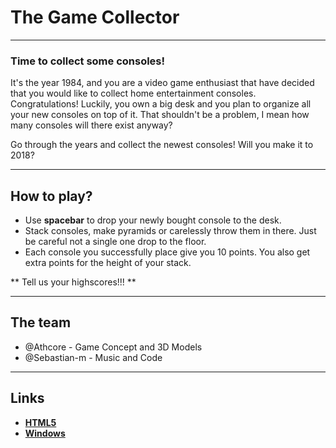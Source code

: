 # The Game Collector
___
### Time to collect some consoles!
It's the year 1984, and you are a video game enthusiast that have decided that you would like to collect home entertainment consoles. Congratulations! Luckily, you own a big desk and you plan to organize all your new consoles on top of it. That shouldn't be a problem, I mean how many consoles will there exist anyway?

Go through the years and collect the newest consoles! Will you make it to 2018?
___
## How to play?

* Use **spacebar** to drop your newly bought console to the desk.
* Stack consoles, make pyramids or carelessly throw them in there. Just be careful not a single one drop to the floor.
* Each console you successfully place give you 10 points. You also get extra points for the height of your stack.

** Tell us your highscores!!! **
___
## The team

* @Athcore - Game Concept and 3D Models
* @Sebastian-m - Music and Code
___

## Links

* [**HTML5**](https://s-martinez.itch.io/the-game-collector-webgl)
* [**Windows**](https://s-martinez.itch.io/the-game-collector)
